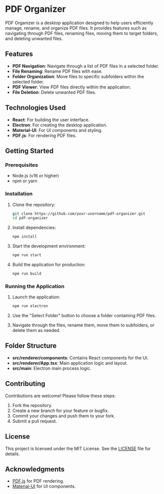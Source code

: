 # PDF Organizer

PDF Organizer is a desktop application designed to help users efficiently manage, rename, and organize PDF files. It provides features such as navigating through PDF files, renaming files, moving them to target folders, and deleting unwanted files.

## Features

- **PDF Navigation**: Navigate through a list of PDF files in a selected folder.
- **File Renaming**: Rename PDF files with ease.
- **Folder Organization**: Move files to specific subfolders within the selected folder.
- **PDF Viewer**: View PDF files directly within the application.
- **File Deletion**: Delete unwanted PDF files.

## Technologies Used

- **React**: For building the user interface.
- **Electron**: For creating the desktop application.
- **Material-UI**: For UI components and styling.
- **PDF.js**: For rendering PDF files.

## Getting Started

### Prerequisites

- Node.js (v16 or higher)
- npm or yarn

### Installation

1. Clone the repository:
   ```bash
   git clone https://github.com/your-username/pdf-organizer.git
   cd pdf-organizer
   ```

2. Install dependencies:
   ```bash
   npm install
   ```

3. Start the development environment:
   ```bash
   npm run start
   ```

4. Build the application for production:
   ```bash
   npm run build
   ```

### Running the Application

1. Launch the application:
   ```bash
   npm run electron
   ```

2. Use the "Select Folder" button to choose a folder containing PDF files.

3. Navigate through the files, rename them, move them to subfolders, or delete them as needed.

## Folder Structure

- **src/renderer/components**: Contains React components for the UI.
- **src/renderer/App.tsx**: Main application logic and layout.
- **src/main**: Electron main process logic.

## Contributing

Contributions are welcome! Please follow these steps:

1. Fork the repository.
2. Create a new branch for your feature or bugfix.
3. Commit your changes and push them to your fork.
4. Submit a pull request.

## License

This project is licensed under the MIT License. See the [LICENSE](LICENSE) file for details.

## Acknowledgments

- [PDF.js](https://mozilla.github.io/pdf.js/) for PDF rendering.
- [Material-UI](https://mui.com/) for UI components.
